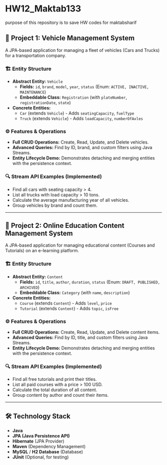 # HW12_Maktab133
purpose of this repository is to save HW codes for maktabsharif



## 📁 Project 1: Vehicle Management System

A JPA-based application for managing a fleet of vehicles (Cars and Trucks) for a transportation company.

### 🏗️ Entity Structure
- **Abstract Entity:** `Vehicle`
  - **Fields:** `id`, `brand`, `model`, `year`, `status` (Enum: `ACTIVE, INACTIVE, MAINTENANCE`)
  - **Embeddable Class:** `Registration` (with `plateNumber`, `registrationDate`, `state`)
- **Concrete Entities:**
  - `Car` (extends `Vehicle`) - Adds `seatingCapacity`, `fuelType`
  - `Truck` (extends `Vehicle`) - Adds `loadCapacity`, `numberOfAxles`

### ⚙️ Features & Operations
- **Full CRUD Operations:** Create, Read, Update, and Delete vehicles.
- **Advanced Queries:** Find by ID, brand, and custom filters using Java Streams.
- **Entity Lifecycle Demo:** Demonstrates detaching and merging entities with the persistence context.

### 🔍 Stream API Examples (Implemented)
- Find all cars with seating capacity > 4.
- List all trucks with load capacity > 10 tons.
- Calculate the average manufacturing year of all vehicles.
- Group vehicles by brand and count them.

---

## 📁 Project 2: Online Education Content Management System

A JPA-based application for managing educational content (Courses and Tutorials) on an e-learning platform.

### 🏗️ Entity Structure
- **Abstract Entity:** `Content`
  - **Fields:** `id`, `title`, `author`, `duration`, `status` (Enum: `DRAFT, PUBLISHED, ARCHIVED`)
  - **Embeddable Class:** `Category` (with `name`, `description`)
- **Concrete Entities:**
  - `Course` (extends `Content`) - Adds `level`, `price`
  - `Tutorial` (extends `Content`) - Adds `topic`, `isFree`

### ⚙️ Features & Operations
- **Full CRUD Operations:** Create, Read, Update, and Delete content items.
- **Advanced Queries:** Find by ID, title, and custom filters using Java Streams.
- **Entity Lifecycle Demo:** Demonstrates detaching and merging entities with the persistence context.

### 🔍 Stream API Examples (Implemented)
- Find all free tutorials and print their titles.
- List all paid courses with a price > 100 USD.
- Calculate the total duration of all content.
- Group content by author and count their items.

---

## 🛠️ Technology Stack

- **Java**
- **JPA (Java Persistence API)**
- **Hibernate** (JPA Provider)
- **Maven** (Dependency Management)
- **MySQL** / **H2 Database** (Database)
- **JUnit** (Optional, for testing)
